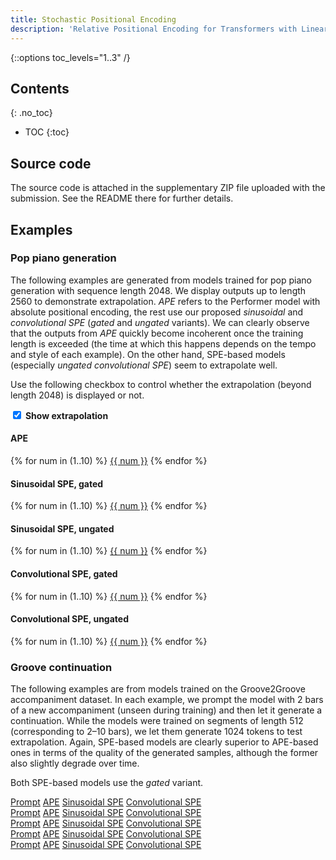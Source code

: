 ```yaml
---
title: Stochastic Positional Encoding
description: 'Relative Positional Encoding for Transformers with Linear Complexity'
---
```


{::options toc_levels="1..3" /}

## Contents
{: .no_toc}
* TOC
{:toc}

## Source code

The source code is attached in the supplementary ZIP file uploaded with the submission. See the README there for further details.

## Examples

<section id="pop-piano" markdown="1">

### Pop piano generation

The following examples are generated from models trained for pop piano generation with sequence length 2048.
We display outputs up to length 2560 to demonstrate extrapolation.
*APE* refers to the Performer model with absolute positional encoding, the rest use our proposed *sinusoidal*
and *convolutional SPE* (*gated* and *ungated* variants).
We can clearly observe that the outputs from *APE* quickly become incoherent once the training length
is exceeded (the time at which this happens depends on the tempo and style of each example).
On the other hand, SPE-based models (especially *ungated convolutional SPE*) seem to extrapolate well.

Use the following checkbox to control whether the extrapolation (beyond length 2048) is displayed or not.

<div>
<input type="checkbox" id="popExtrapolate" name="popExtrapolate" checked>
<label for="popExtrapolate" style="font-weight: bold;">Show extrapolation</label>
</div>

#### APE

<div class="tabbed-midi-player">
<div class="tabs">
  {% for num in (1..10) %}
    <a href="#" data-midi-url="/midi/pop_piano/ape/samp{{ num | prepend: '00' | slice: -2, 2 }}_extrapolation.mid">{{ num }}</a>
  {% endfor %}
</div>
<midi-visualizer></midi-visualizer>
<midi-player sound-font></midi-player>
</div>

#### Sinusoidal SPE, gated

<div class="tabbed-midi-player">
<div class="tabs">
  {% for num in (1..10) %}
    <a href="#" data-midi-url="/midi/pop_piano/sinespe/samp{{ num | prepend: '00' | slice: -2, 2 }}_extrapolation.mid">{{ num }}</a>
  {% endfor %}
</div>
<midi-visualizer></midi-visualizer>
<midi-player sound-font></midi-player>
</div>

#### Sinusoidal SPE, ungated

<div class="tabbed-midi-player">
<div class="tabs">
  {% for num in (1..10) %}
    <a href="#" data-midi-url="/midi/pop_piano/sinespe_ungated/samp{{ num | prepend: '00' | slice: -2, 2 }}_extrapolation.mid">{{ num }}</a>
  {% endfor %}
</div>
<midi-visualizer></midi-visualizer>
<midi-player sound-font></midi-player>
</div>

#### Convolutional SPE, gated

<div class="tabbed-midi-player">
<div class="tabs">
  {% for num in (1..10) %}
    <a href="#" data-midi-url="/midi/pop_piano/convspe/samp{{ num | prepend: '00' | slice: -2, 2 }}_extrapolation.mid">{{ num }}</a>
  {% endfor %}
</div>
<midi-visualizer></midi-visualizer>
<midi-player sound-font></midi-player>
</div>

#### Convolutional SPE, ungated

<div class="tabbed-midi-player">
<div class="tabs">
  {% for num in (1..10) %}
    <a href="#" data-midi-url="/midi/pop_piano/convspe_ungated/samp{{ num | prepend: '00' | slice: -2, 2 }}_extrapolation.mid">{{ num }}</a>
  {% endfor %}
</div>
<midi-visualizer></midi-visualizer>
<midi-player sound-font></midi-player>
</div>

</section>

### Groove continuation
The following examples are from models trained on the Groove2Groove accompaniment dataset.
In each example, we prompt the model with 2 bars of a new accompaniment (unseen during training) and then
let it generate a continuation. While the models were trained on segments of length 512 (corresponding to
2–10 bars), we let them generate 1024 tokens to test extrapolation.
Again, SPE-based models are clearly superior to APE-based ones in terms of the quality of the generated
samples, although the former also slightly degrade over time.

Both SPE-based models use the *gated* variant.

<div class="tabbed-midi-player">
<div class="tabs">
  <a href="#" data-midi-url="/midi/grv2grv/ape/maj357.C_SAMMY_b.prompt.mid" class="selected">Prompt</a>
  <a href="#" data-midi-url="/midi/grv2grv/ape/maj357.C_SAMMY_b.prompt_cont_0.mid">APE</a>
  <a href="#" data-midi-url="/midi/grv2grv/sinespe/maj357.C_SAMMY_b.prompt_cont_0.mid">Sinusoidal SPE</a>
  <a href="#" data-midi-url="/midi/grv2grv/convspe/maj357.C_SAMMY_b.prompt_cont_0.mid">Convolutional SPE</a>
</div>
<midi-visualizer></midi-visualizer>
<midi-player sound-font></midi-player>
</div>

<div class="tabbed-midi-player">
<div class="tabs">
  <a href="#" data-midi-url="/midi/grv2grv/ape/min114.EUROBEA3_a.prompt.mid" class="selected">Prompt</a>
  <a href="#" data-midi-url="/midi/grv2grv/ape/min114.EUROBEA3_a.prompt_cont_1.mid">APE</a>
  <a href="#" data-midi-url="/midi/grv2grv/sinespe/min114.EUROBEA3_a.prompt_cont_2.mid">Sinusoidal SPE</a>
  <a href="#" data-midi-url="/midi/grv2grv/convspe/min114.EUROBEA3_a.prompt_cont_2.mid">Convolutional SPE</a>
</div>
<midi-visualizer></midi-visualizer>
<midi-player sound-font></midi-player>
</div>

<div class="tabbed-midi-player">
<div class="tabs">
  <a href="#" data-midi-url="/midi/grv2grv/ape/min183.BuddyG_a.prompt.mid" class="selected">Prompt</a>
  <a href="#" data-midi-url="/midi/grv2grv/ape/min183.BuddyG_a.prompt_cont_0.mid">APE</a>
  <a href="#" data-midi-url="/midi/grv2grv/sinespe/min183.BuddyG_a.prompt_cont_0.mid">Sinusoidal SPE</a>
  <a href="#" data-midi-url="/midi/grv2grv/convspe/min183.BuddyG_a.prompt_cont_2.mid">Convolutional SPE</a>
</div>
<midi-visualizer></midi-visualizer>
<midi-player sound-font></midi-player>
</div>

<div class="tabbed-midi-player">
<div class="tabs">
  <a href="#" data-midi-url="/midi/grv2grv/ape/maj297.CHARLSTN_b.prompt.mid" class="selected">Prompt</a>
  <a href="#" data-midi-url="/midi/grv2grv/ape/maj297.CHARLSTN_b.prompt_cont_2.mid">APE</a>
  <a href="#" data-midi-url="/midi/grv2grv/sinespe/maj297.CHARLSTN_b.prompt_cont_1.mid">Sinusoidal SPE</a>
  <a href="#" data-midi-url="/midi/grv2grv/convspe/maj297.CHARLSTN_b.prompt_cont_2.mid">Convolutional SPE</a>
</div>
<midi-visualizer></midi-visualizer>
<midi-player sound-font></midi-player>
</div>

<div class="tabbed-midi-player">
<div class="tabs">
  <a href="#" data-midi-url="/midi/grv2grv/ape/maj572.TekJungl_b.prompt.mid" class="selected">Prompt</a>
  <a href="#" data-midi-url="/midi/grv2grv/ape/maj572.TekJungl_b.prompt_cont_2.mid">APE</a>
  <a href="#" data-midi-url="/midi/grv2grv/sinespe/maj572.TekJungl_b.prompt_cont_2.mid">Sinusoidal SPE</a>
  <a href="#" data-midi-url="/midi/grv2grv/convspe/maj572.TekJungl_b.prompt_cont_2.mid">Convolutional SPE</a>
</div>
<midi-visualizer></midi-visualizer>
<midi-player sound-font></midi-player>
</div>


<script>
BASE_URL = '{{ "/" | relative_url }}';

document.querySelectorAll('midi-visualizer').forEach(function (visualizer) {
  visualizer.config.noteHeight = 4;
  visualizer.config.pixelsPerTimeStep = 30;
  visualizer.classList.add('loading');
});

document.querySelectorAll('.tabbed-midi-player').forEach(function (container) {
  // Make first tab selected
  if (!container.querySelector('a[data-midi-url].selected')) {
    container.querySelector('a[data-midi-url]').classList.add('selected');
  }

  const visualizer = container.querySelector('midi-visualizer');
  const player = container.querySelector('midi-player');
  const defaultUrl = BASE_URL + container.querySelector('a[data-midi-url].selected').dataset.midiUrl;
  player.addVisualizer(visualizer);
  player.src = defaultUrl;
  visualizer.src = defaultUrl;

  player.addEventListener('load', function() {
    visualizer.classList.remove('loading');
    visualizer.querySelector('.piano-roll-visualizer').scrollLeft = 0;
  });
  player.addEventListener('start', function () {
    visualizer.querySelector('.piano-roll-visualizer').scrollLeft = 0;
  });

  // Tabs
  container.querySelectorAll('a[data-midi-url]').forEach(function (link) {
    link.addEventListener('click', function (event) {
      event.preventDefault();
      player.src = BASE_URL + link.dataset.midiUrl;
      visualizer.src = BASE_URL + link.dataset.midiUrl;
      visualizer.classList.add('loading');
      container.querySelector('a[data-midi-url].selected').classList.remove('selected');
      link.classList.add('selected');
    });
  });
});

document.querySelector('#popExtrapolate').addEventListener('change', function () {
  document.querySelectorAll('#pop-piano a[data-midi-url]').forEach(function (tab) {
    if (document.querySelector('#popExtrapolate').checked) {
      if (tab.dataset.midiUrl.indexOf('_extrapolation') < 0) {
        tab.dataset.midiUrl = tab.dataset.midiUrl.replace('.mid', '_extrapolation.mid');
      }
    } else {
      tab.dataset.midiUrl = tab.dataset.midiUrl.replace('_extrapolation', '');
    }

    if (tab.classList.contains('selected')) {
      tab.click();
    }
  });
});
</script>
